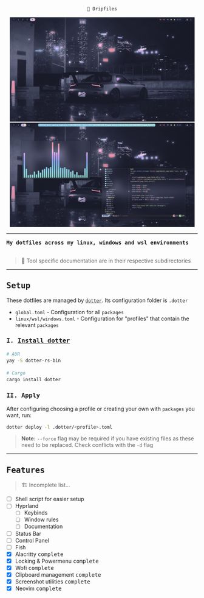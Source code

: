 <div align="center">

```ocaml
🥶 Dripfiles
```
<p float="left">
  <img src="assets/preview_empty.png" width="487" />
  <img src="assets/preview_apps.png" width="487" />
</p>

<div align="left">

---

<samp>
<b>My dotfiles across my linux, windows and wsl environments</b>
</samp>

<br />
<br />


> 🧊 Tool specific documentation are in their respective subdirectories

---
## <samp> Setup <samp>

These dotfiles are managed by [`dotter`](https://github.com/SuperCuber/dotter). Its configuration folder is `.dotter`
 - `global.toml` - Configuration for all `packages`
 - `linux/wsl/windows.toml` - Configuration for "profiles" that contain the relevant `packages`

### <samp><kbd>I.</kbd> [Install dotter](https://github.com/SuperCuber/dotter#installation)
```bash
# AUR
yay -S dotter-rs-bin

# Cargo
cargo install dotter
```

### <samp><kbd>II.</kbd> Apply
After configuring choosing a profile or creating your own with `packages` you want, run:
```bash
dotter deploy -l .dotter/<profile>.toml
```
> **Note:** `--force` flag may be required if you have existing files as these need to be replaced. Check conflicts with the `-d` flag

---
## <samp> Features </samp>
> 🏗️ Incomplete list...

- [ ] Shell script for easier setup
- [ ] Hyprland
    - [ ] Keybinds
    - [ ] Window rules
    - [ ] Documentation
- [ ] Status Bar
- [ ] Control Panel
- [ ] Fish
- [x] Alacritty <kbd>complete</kbd>
- [x] Locking & Powermenu <kbd>complete</kbd>
- [x] Wofi <kbd>complete</kbd>
- [x] Clipboard management <kbd>complete</kbd>
- [x] Screenshot utilities <kbd>complete</kbd>
- [x] Neovim <kbd>complete</kbd>
